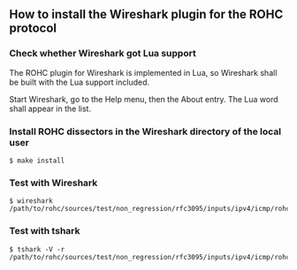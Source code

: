 ## How to install the Wireshark plugin for the ROHC protocol

### Check whether Wireshark got Lua support

The ROHC plugin for Wireshark is implemented in Lua, so Wireshark shall be built
with the Lua support included.

Start Wireshark, go to the Help menu, then the About entry. The Lua word shall
appear in the list.

### Install ROHC dissectors in the Wireshark directory of the local user

```
$ make install
```

### Test with Wireshark

```
$ wireshark /path/to/rohc/sources/test/non_regression/rfc3095/inputs/ipv4/icmp/rohc_maxcontexts0_wlsb4_smallcid.pcap
```

### Test with tshark

```
$ tshark -V -r /path/to/rohc/sources/test/non_regression/rfc3095/inputs/ipv4/icmp/rohc_maxcontexts0_wlsb4_smallcid.pcap
```

